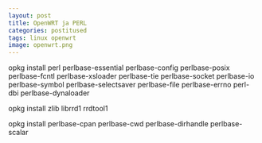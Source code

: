 ```yaml
---
layout: post
title: OpenWRT ja PERL
categories: postitused
tags: linux openwrt
image: openwrt.png
---
```



opkg install perl perlbase-essential perlbase-config perlbase-posix perlbase-fcntl perlbase-xsloader perlbase-tie perlbase-socket perlbase-io perlbase-symbol perlbase-selectsaver perlbase-file perlbase-errno perl-dbi perlbase-dynaloader

opkg install zlib librrd1 rrdtool1

opkg install perlbase-cpan perlbase-cwd perlbase-dirhandle perlbase-scalar